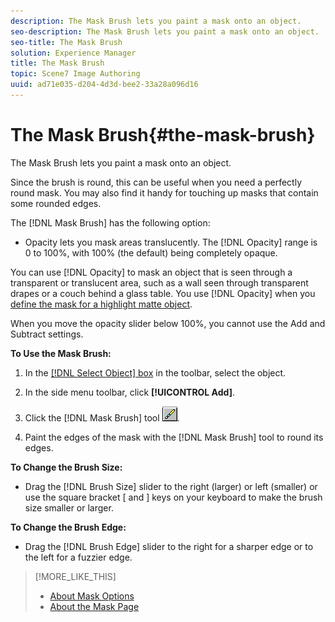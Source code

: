 ```yaml
---
description: The Mask Brush lets you paint a mask onto an object.
seo-description: The Mask Brush lets you paint a mask onto an object.
seo-title: The Mask Brush
solution: Experience Manager
title: The Mask Brush
topic: Scene7 Image Authoring
uuid: ad71e035-d204-4d3d-bee2-33a28a096d16
---
```


# The Mask Brush{#the-mask-brush}

The Mask Brush lets you paint a mask onto an object.

Since the brush is round, this can be useful when you need a perfectly round mask. You may also find it handy for touching up masks that contain some rounded edges.

The [!DNL Mask Brush] has the following option:

* Opacity lets you mask areas translucently. The [!DNL Opacity] range is 0 to 100%, with 100% (the default) being completely opaque.

You can use [!DNL Opacity] to mask an object that is seen through a transparent or translucent area, such as a wall seen through transparent drapes or a couch behind a glass table. You use [!DNL Opacity] when you [define the mask for a highlight matte object](../../c-vat-work-mask-pg/c-vat-create-mask/t-vat-edge-recog-masks.md#task-4fe94280df4848baae7f6c417890022a).

When you move the opacity slider below 100%, you cannot use the Add and Subtract settings.

**To Use the Mask Brush:**

1. In the [ [!DNL Select Object] box](../../c-vat-gs/c-vat-sel-obj/c-vat-sel-object-box.md#concept-d127c6efaabd436a96c02f36a7bce6ac) in the toolbar, select the object. 
1. In the side menu toolbar, click **[!UICONTROL Add]**. 
1. Click the [!DNL Mask Brush] tool ![](assets/mask_brush.png). 

1. Paint the edges of the mask with the [!DNL Mask Brush] tool to round its edges.

**To Change the Brush Size:**

* Drag the [!DNL Brush Size] slider to the right (larger) or left (smaller) or use the square bracket [ and ] keys on your keyboard to make the brush size smaller or larger.

**To Change the Brush Edge:**

* Drag the [!DNL Brush Edge] slider to the right for a sharper edge or to the left for a fuzzier edge.

>[!MORE_LIKE_THIS]
>
>* [About Mask Options](../../c-vat-work-mask-pg/c-vat-abt-mask-pg/c-vat-abt-mask-opt/c-vat-abt-mask-opt.md#concept-1fe40cc1ab864090b95434d610ee5e70)
>* [About the Mask Page](../../c-vat-work-mask-pg/c-vat-abt-mask-pg/c-vat-abt-mask-pg.md#concept-1056cf790a8c41a1b1f8d586b2e85c6b)
